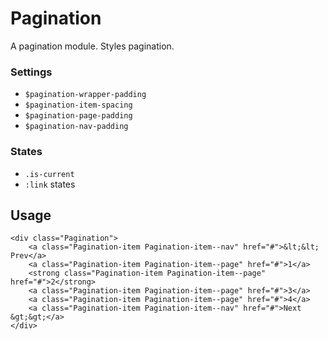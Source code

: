 Pagination
===========

A pagination module. Styles pagination.

### Settings

- `$pagination-wrapper-padding`
- `$pagination-item-spacing`
- `$pagination-page-padding`
- `$pagination-nav-padding`

### States

- `.is-current`
- `:link` states


Usage
-----

    <div class="Pagination">
        <a class="Pagination-item Pagination-item--nav" href="#">&lt;&lt; Prev</a>
        <a class="Pagination-item Pagination-item--page" href="#">1</a>
        <strong class="Pagination-item Pagination-item--page" href="#">2</strong>
        <a class="Pagination-item Pagination-item--page" href="#">3</a>
        <a class="Pagination-item Pagination-item--page" href="#">4</a>
        <a class="Pagination-item Pagination-item--nav" href="#">Next &gt;&gt;</a>
    </div>



